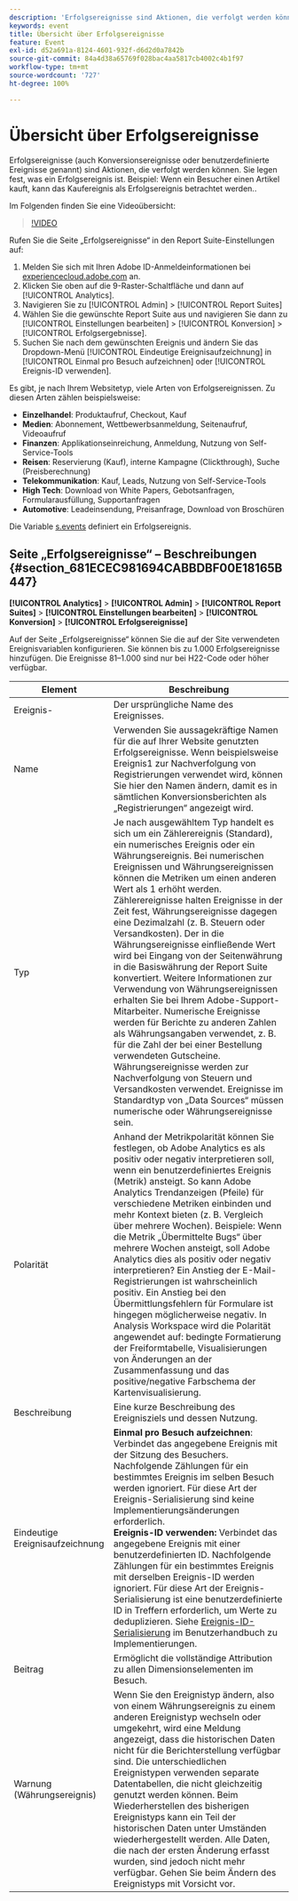 ```yaml
---
description: 'Erfolgsereignisse sind Aktionen, die verfolgt werden können. Sie legen fest, was ein Erfolgsereignis ist. Beispiel: Wenn ein Besucher einen Artikel kauft, kann das Kaufereignis als Erfolgsereignis betrachtet werden..'
keywords: event
title: Übersicht über Erfolgsereignisse
feature: Event
exl-id: d52a691a-8124-4601-932f-d6d2d0a7842b
source-git-commit: 84a4d38a65769f028bac4aa5817cb4002c4b1f97
workflow-type: tm+mt
source-wordcount: '727'
ht-degree: 100%

---
```


# Übersicht über Erfolgsereignisse

Erfolgsereignisse (auch Konversionsereignisse oder benutzerdefinierte Ereignisse genannt) sind Aktionen, die verfolgt werden können. Sie legen fest, was ein Erfolgsereignis ist. Beispiel: Wenn ein Besucher einen Artikel kauft, kann das Kaufereignis als Erfolgsereignis betrachtet werden..

Im Folgenden finden Sie eine Videoübersicht:

>[!VIDEO](https://video.tv.adobe.com/v/28764/?quality=12)

Rufen Sie die Seite „Erfolgsereignisse“ in den Report Suite-Einstellungen auf:

1. Melden Sie sich mit Ihren Adobe ID-Anmeldeinformationen bei [experiencecloud.adobe.com](https://experiencecloud.adobe.com) an.
2. Klicken Sie oben auf die 9-Raster-Schaltfläche und dann auf [!UICONTROL Analytics].
3. Navigieren Sie zu [!UICONTROL Admin] > [!UICONTROL Report Suites]
4. Wählen Sie die gewünschte Report Suite aus und navigieren Sie dann zu [!UICONTROL Einstellungen bearbeiten] > [!UICONTROL Konversion] > [!UICONTROL Erfolgsergebnisse].
5. Suchen Sie nach dem gewünschten Ereignis und ändern Sie das Dropdown-Menü [!UICONTROL Eindeutige Ereignisaufzeichnung] in [!UICONTROL Einmal pro Besuch aufzeichnen] oder [!UICONTROL Ereignis-ID verwenden].

Es gibt, je nach Ihrem Websitetyp, viele Arten von Erfolgsereignissen. Zu diesen Arten zählen beispielsweise:

* **Einzelhandel**: Produktaufruf, Checkout, Kauf
* **Medien**: Abonnement, Wettbewerbsanmeldung, Seitenaufruf, Videoaufruf
* **Finanzen**: Applikationseinreichung, Anmeldung, Nutzung von Self-Service-Tools
* **Reisen**: Reservierung (Kauf), interne Kampagne (Clickthrough), Suche (Preisberechnung)
* **Telekommunikation**: Kauf, Leads, Nutzung von Self-Service-Tools
* **High Tech**: Download von White Papers, Gebotsanfragen, Formularausfüllung, Supportanfragen
* **Automotive**: Leadeinsendung, Preisanfrage, Download von Broschüren

Die Variable [s.events](https://experienceleague.adobe.com/docs/analytics/implementation/vars/page-vars/events/event-serialization.html?lang=de) definiert ein Erfolgsereignis.

## Seite „Erfolgsereignisse“ – Beschreibungen  {#section_681ECEC981694CABBDBF00E18165B447}

**[!UICONTROL Analytics]** > **[!UICONTROL Admin]** > **[!UICONTROL Report Suites]** > **[!UICONTROL Einstellungen bearbeiten]** > **[!UICONTROL Konversion]** > **[!UICONTROL Erfolgsereignisse]**

Auf der Seite „Erfolgsereignisse“ können Sie die auf der Site verwendeten Ereignisvariablen konfigurieren. Sie können bis zu 1.000 Erfolgsereignisse hinzufügen. Die Ereignisse 81–1.000 sind nur bei H22-Code oder höher verfügbar.

| Element | Beschreibung |
|--- |--- |
| Ereignis- | Der ursprüngliche Name des Ereignisses. |
| Name | Verwenden Sie aussagekräftige Namen für die auf Ihrer Website genutzten Erfolgsereignisse. Wenn beispielsweise Ereignis1 zur Nachverfolgung von Registrierungen verwendet wird, können Sie hier den Namen ändern, damit es in sämtlichen Konversionsberichten als „Registrierungen“ angezeigt wird. |
| Typ | Je nach ausgewähltem Typ handelt es sich um ein Zählerereignis (Standard), ein numerisches Ereignis oder ein Währungsereignis. Bei numerischen Ereignissen und Währungsereignissen können die Metriken um einen anderen Wert als 1 erhöht werden.  Zählerereignisse halten Ereignisse in der Zeit fest, Währungsereignisse dagegen eine Dezimalzahl (z. B. Steuern oder Versandkosten). Der in die Währungsereignisse einfließende Wert wird bei Eingang von der Seitenwährung in die Basiswährung der Report Suite konvertiert. Weitere Informationen zur Verwendung von Währungsereignissen erhalten Sie bei Ihrem Adobe-Support-Mitarbeiter. Numerische Ereignisse werden für Berichte zu anderen Zahlen als Währungsangaben verwendet, z. B. für die Zahl der bei einer Bestellung verwendeten Gutscheine. Währungsereignisse werden zur Nachverfolgung von Steuern und Versandkosten verwendet. Ereignisse im Standardtyp von „Data Sources“ müssen numerische oder Währungsereignisse sein. |
| Polarität | Anhand der Metrikpolarität können Sie festlegen, ob Adobe Analytics es als positiv oder negativ interpretieren soll, wenn ein benutzerdefiniertes Ereignis (Metrik) ansteigt. So kann Adobe Analytics Trendanzeigen (Pfeile) für verschiedene Metriken einbinden und mehr Kontext bieten (z. B. Vergleich über mehrere Wochen).  Beispiele: Wenn die Metrik „Übermittelte Bugs“ über mehrere Wochen ansteigt, soll Adobe Analytics dies als positiv oder negativ interpretieren? Ein Anstieg der E-Mail-Registrierungen ist wahrscheinlich positiv. Ein Anstieg bei den Übermittlungsfehlern für Formulare ist hingegen möglicherweise negativ.  In Analysis Workspace wird die Polarität angewendet auf: bedingte Formatierung der Freiformtabelle, Visualisierungen von Änderungen an der Zusammenfassung und das positive/negative Farbschema der Kartenvisualisierung. |
| Beschreibung | Eine kurze Beschreibung des Ereignisziels und dessen Nutzung. |
| Eindeutige Ereignisaufzeichnung | **Einmal pro Besuch aufzeichnen**: Verbindet das angegebene Ereignis mit der Sitzung des Besuchers. Nachfolgende Zählungen für ein bestimmtes Ereignis im selben Besuch werden ignoriert. Für diese Art der Ereignis-Serialisierung sind keine Implementierungsänderungen erforderlich.<br>**Ereignis-ID verwenden:** Verbindet das angegebene Ereignis mit einer benutzerdefinierten ID. Nachfolgende Zählungen für ein bestimmtes Ereignis mit derselben Ereignis-ID werden ignoriert. Für diese Art der Ereignis-Serialisierung ist eine benutzerdefinierte ID in Treffern erforderlich, um Werte zu deduplizieren. Siehe [Ereignis-ID-Serialisierung](/help/implement/vars/page-vars/events/event-serialization.md) im Benutzerhandbuch zu Implementierungen. |
| Beitrag | Ermöglicht die vollständige Attribution zu allen Dimensionselementen im Besuch. |
| Warnung (Währungsereignis) | Wenn Sie den Ereignistyp ändern, also von einem Währungsereignis zu einem anderen Ereignistyp wechseln oder umgekehrt, wird eine Meldung angezeigt, dass die historischen Daten nicht für die Berichterstellung verfügbar sind.  Die unterschiedlichen Ereignistypen verwenden separate Datentabellen, die nicht gleichzeitig genutzt werden können. Beim Wiederherstellen des bisherigen Ereignistyps kann ein Teil der historischen Daten unter Umständen wiederhergestellt werden. Alle Daten, die nach der ersten Änderung erfasst wurden, sind jedoch nicht mehr verfügbar. Gehen Sie beim Ändern des Ereignistyps mit Vorsicht vor. |
